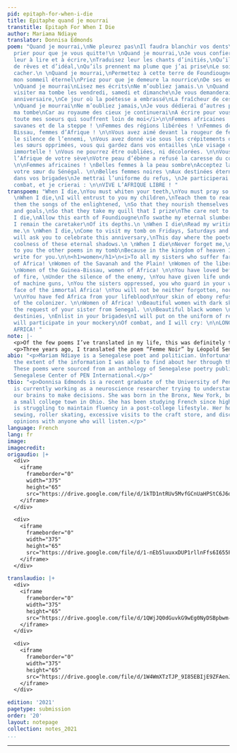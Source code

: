 ```yaml
---
pid: epitaph-for-when-i-die
title: Epitaphe quand je mourrai
transtitle: Epitaph For When I Die
author: Mariama Ndiaye
translator: Donnisa Edmonds
poem: "Quand je mourrai,\nNe pleurez pas\nIl faudra blanchir vos dents\nIl faudra
  prier pour que je vous quitte!\n \nQuand je mourrai,\nJe vous confierai mes enfants,\nApprenez
  leur à lire et à écrire,\nTraduisez leur les chants d’initiés,\nQu’ils se nourrissent
  de rêves et d’idéal,\nQu’ils prennent ma plume que j’ai prise\nLe soin de ne pas
  cacher.\n \nQuand je mourrai,\nPermettez à cette terre de Foundiougne\nDe couver
  mon sommeil éternel\nPriez pour que je demeure la nourrice\nDe ses entrailles.\n
  \nQuand je mourrai\nLisez mes écrits\nNe m’oubliez jamais.\n \nQuand je mourrai,\nVenez
  visiter ma tombe les vendredi, samedi et dimanche\nJe vous demanderai de fêter cet
  anniversaire,\nCe jour où la poétesse a embrassé\nLa fraîcheur de ces ombres éternelles.\n
  \nQuand je mourrai\nNe m’oubliez jamais,\nJe vous dédierai d’autres poèmes dans
  ma tombe\nCar au royaume des cieux je continuerai\nA écrire pour vous.\n\n<h1>Femmes</h1>\n\n<i>A
  toute mes soeurs qui souffrent loin de moi</i>\n\nFemmes africaines !\nFemmes de
  savanes et de la steppe ! \nFemmes des régions libérées ! \nFemmes de la Guinée
  Bissau, femmes d’Afrique ! \n\nVous avez aimé devant la rougeur de feux, \nSous
  le silence de l’ennemi, \nVous avez donné vie sous les crépitements des mitrailleuses\nVous
  les sœurs opprimées, vous qui gardez dans vos entailles \nLe visage de l’Afrique
  immortelle ! \nVous ne pourrez être oubliées, ni décolorées. \n\nVous avez nourri
  l’Afrique de votre sève\nVotre peau d’ébène a refusé la caresse du colonisateur.
  \n\nFemmes africaines ! \nBelles femmes à la peau sombre\nAcceptez la demande de
  votre sœur du Sénégal. \n\nBelles femmes noires \nAux destinées éternelles, \nEnrôle
  dans vos brigades\nJe mettrai l’uniforme du refus, \nJe participerai à vos simulacres\nDe
  combat, et je crierai : \n\nVIVE L’AFRIQUE LIBRE ! "
transpoem: "When I die,\nYou must whiten your teeth,\nYou must pray so that I leave!\n
  \nWhen I die,\nI will entrust to you my children,\nTeach them to read and write,\nShow
  them the songs of the enlightened, \nSo that they nourish themselves with dream
  and goals,\nSo that they take my quill that I prize\nThe care not to hide.\n \nWhen
  I die,\nAllow this earth of Foundiougne\nTo swathe my eternal slumber\nPray so that
  I remain the caretaker\nOf its depths.\n \nWhen I die\nRead my writings\nNever forget
  me.\n \nWhen I die,\nCome to visit my tomb on Fridays, Saturdays and Sundays\nI
  will ask you to celebrate this anniversary,\nThis day where the poetess embraced\nThe
  coolness of these eternal shadows.\n \nWhen I die\nNever forget me,\nI will dedicate
  to you the other poems in my tomb\nBecause in the kingdom of heaven I will continue\nTo
  write for you.\n\n<h1>women</h1>\n<i>To all my sisters who suffer far from me</i>\n\nWomen
  of Africa! \nWomen of the Savanah and the Plain! \nWomen of the liberated regions!
  \nWomen of the Guinea-Bissau, women of Africa! \n\nYou have loved before the blush
  of fire, \nUnder the silence of the enemy, \nYou have given life under the sputter
  of machine guns, \nYou the sisters oppressed, you who guard in your womb, \nThe
  face of the immortal Africa! \nYou will not be neither forgotten, nor left to fade.
  \n\nYou have fed Africa from your lifeblood\nYour skin of ebony refuses the caress
  of the colonizer. \n\nWomen of Africa! \nBeautiful women with dark skin \nAccept
  the request of your sister from Senegal. \n\nBeautiful black women \nTo your enteral
  destinies, \nEnlist in your brigades\nI will put on the uniform of refusal, \nI
  will participate in your mockery\nOf combat, and I will cry: \n\nLONG LIVE THE LIBERATED
  AFRICA! "
note: |-
  <p>Of the few poems I’ve translated in my life, this was definitely the most challenging. Ndiaye utilizes a lot of great imagery throughout the poem related to being the nurse or caretaker of someone that was difficult to translate directly. For example, <em>de couver</em> in the line “de couver mon sommeil éternel” translates most directly to “to wrap a child in cotton wool.” I tried to preserve this notion through the use of the word “swathe,” which similarly refers to the idea of wrapping a baby in fabric. I also struggled with the line “to care not to hide.” This translation originally did not make much sense to me within the context of the poem, so I tried many different versions and arrangements. However, I continued to come back to this most direct translation of Ndiaye’s words. I feel like it allows the most room for interpretation of her meaning without my own personal inputs. I maintain her punctuation, line breaks, and structure throughout the entire poem, along with the repetition of “When I Die.”</p>
  <p>Three years ago, I translated the poem “Femme Noir” by Léopold Senghor for the 2018 edition of <em>DoubleSpeak</em>. When I found this poem by Ndiaye, I felt that it was a near perfect follow-up to my first translation, as it offers both a call to arms and love for Black women (specifically those from Africa) from the perspective of a Black woman. I tried my best to maintain the high-energy and fast-paced nature of the poem in my translation by keeping the lines to a similar length and retaining the same punctuation and structure. I also chose to translate all of the lines starting with <em>femme</em> as “Women of” to add repetition to the poem to keep it moving forward. I also tried to as closely as possible preserve the meanings of the more descriptive words like <em>crépitements</em>, which directly translates to “the crackling of machine guns.” However, I chose to use the word “sputter” in my translation because I felt it more accurately captured in English the sound she was trying to evoke. Similarly, while <em>ni decolorées</em> literally translates to “neither faded,” the line was difficult to translate as there is no meaningful English equivalent to this use of the past tense. I opted to use the phrase “left to fade,” as I believe it more accurately captures the feeling of the original line. Finally, I sifted through several different English translation of the line: “VIVE L’AFRIQUE LIBRE” (“long live free Africa,” “God bless free Africa,” etc.), but ultimate settled on translating <em>libre</em> as “liberated” as it felt like it carried the most nuanced understanding of what it means for Africa and Black women to be free.</p>
abio: "<p>Mariam Ndiaye is a Senegalese poet and politician. Unfortunately, this was
  the extent of the information I was able to find about her through the Internet.
  These poems were sourced from an anthology of Senegalese poetry published by the
  Senegalese Center of PEN International.</p>"
tbio: "<p>Donnisa Edmonds is a recent graduate of the University of Pennsylvania who
  is currently working as a neuroscience researcher trying to understand how we use
  our brains to make decisions. She was born in the Bronx, New York, but grew up in
  a small college town in Ohio. She has been studying French since high school and
  is struggling to maintain fluency in a post-college lifestyle. Her hobbies include
  sewing, roller skating, excessive visits to the craft store, and discussing music
  opinions with anyone who will listen.</p>"
language: French
lang: fr
image:
imagecredit:
origaudio: |+
  <div>
    <iframe
      frameborder="0"
      width="375"
      height="65"
      src="https://drive.google.com/file/d/1kTD1ntRUv5MvfGCnUaHPStC6J6q70FxM/preview">
    </iframe>
  </div>

  <div>
    <iframe
      frameborder="0"
      width="375"
      height="65"
      src="https://drive.google.com/file/d/1-nEb5luuxxDUP1rllnFfs6I655FshoDq/preview">
    </iframe>
  </div>

translaudio: |+
  <div>
    <iframe
      frameborder="0"
      width="375"
      height="65"
      src="https://drive.google.com/file/d/1QWjJQ0dGuvkG9wEg0NyDSBpbwm-6Ya9E/preview">
    </iframe>
  </div>

  <div>
    <iframe
      frameborder="0"
      width="375"
      height="65"
      src="https://drive.google.com/file/d/1W4WmXTzTJP_9I85EBIjE9ZFAenJnFuID/preview">
    </iframe>
  </div>

edition: '2021'
pagetype: submission
order: '20'
layout: notepage
collection: notes_2021
...
```

---
